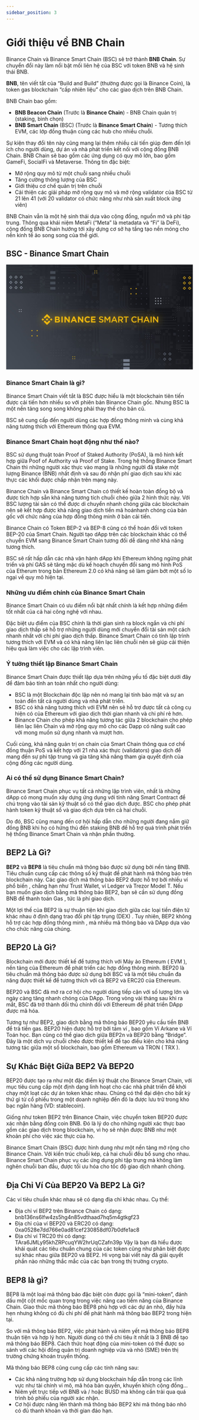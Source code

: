 ```yaml
---
sidebar_position: 3
---
```


# Giới thiệu về BNB Chain
Binance Chain và Binance Smart Chain (BSC) sẽ trở thành **BNB Chain**. Sự chuyển đổi này làm nổi bật mối liên hệ của BSC với token BNB và hệ sinh thái BNB.

**BNB**, tên viết tắt của “Build and Build” (thường được gọi là Binance Coin), là token gas blockchain “cấp nhiên liệu” cho các giao dịch trên BNB Chain.

BNB Chain bao gồm:
- **BNB Beacon Chain** (Trước là **Binance Chain**) - BNB Chain quản trị (staking, bình chọn)
- **BNB Smart Chain** (BSC) (Trước là **Binance Smart Chain**) - Tương thích EVM, các lớp đồng thuận cùng các hub cho nhiều chuỗi.

Sự kiện thay đổi tên này cũng mang lại thêm nhiều cải tiến giúp đem đến lợi ích cho người dùng, dự án và nhà phát triển kết nối với cộng đồng BNB Chain. BNB Chain sẽ bao gồm các ứng dụng có quy mô lớn, bao gồm GameFi, SocialFi và Metaverse. Thông tin đặc biệt:
- Mở rộng quy mô từ một chuỗi sang nhiều chuỗi 
- Tăng cường thông lượng của BSC
- Giới thiệu cơ chế quản trị trên chuỗi
- Cải thiện các giải pháp mở rộng quy mô và mở rộng validator của BSC từ 21 lên 41 (với 20 validator có chức năng như nhà sản xuất block ứng viên)

BNB Chain vẫn là một hệ sinh thái dựa vào cộng đồng, nguồn mở và phi tập trung. Thông qua khái niệm MetaFi (“Meta” là metadata và “Fi” là DeFi), cộng đồng BNB Chain hướng tới xây dựng cơ sở hạ tầng tạo nền móng cho nền kinh tế ảo song song của thế giới.

## BSC - Binance Smart Chain

![](./img/bsc.jpeg "")

### Binance Smart Chain là gì?

Binance Smart Chain viết tắt là BSC được hiểu là một blockchain tiên tiến được cải tiến hơn nhiều so với phiên bản Binance Chain gốc. Nhưng BSC là một nền tảng song song không phải thay thế cho bản cũ. 

BSC sẽ cung cấp đến người dùng các hợp đồng thông minh và cùng khả năng tương thích với Ethereum thông qua EVM. 

### Binance Smart Chain hoạt động như thế nào?

BSC sử dụng thuật toán Proof of Staked Authority (PoSA), là mô hình kết hợp giữa Poof of Authority và Proof of Stake. Trong hệ thống Binance Smart Chain thì những người xác thực vào mạng là những người đã stake một lượng Binance (BNB) nhất định và sau đó nhận phí giao dịch sau khi xác thực các khối được chấp nhận trên mạng này. 

Binance Chain và Binance Smart Chain có thiết kế hoàn toàn đồng bộ và được tích hợp sẵn khả năng tương tích chuỗi chéo giữa 2 hình thức này. Với BSC lượng tài sản có thể được di chuyển nhanh chóng giữa các blockchain nên sẽ kết hợp được khả năng giao dịch tiền mã hoánhanh chóng của bản gốc với chức năng của hợp đồng thông minh ở bản cải tiến. 

Binance Chain có Token BEP-2 và BEP-8 cũng có thể hoán đổi với token BEP-20 của Smart Chain. Người tạo dApp trên các blockchain khác có thể chuyển EVM sang Binance Smart Chain tương đối dễ dàng nhờ khả năng tương thích. 

BSC sẽ rất hấp dẫn các nhà vận hành dApp khi Ethereum không ngừng phát triển và phí GAS sẽ tăng mặc dù kế hoạch chuyển đổi sang mô hình PoS của Etherum trong bản Ethereum 2.0 có khả năng sẽ làm giảm bớt một số lo ngại về quy mô hiện tại. 

### Những ưu điểm chính của Binance Smart Chain

Binance Smart Chain có ưu điểm nổi bật nhất chính là kết hợp những điểm tốt nhất của cả hai công nghệ với nhau. 

Đặc biệt ưu điểm của BSC chính là thời gian sinh ra block ngắn và chi phí giao dịch thấp sẽ hỗ trợ những người dùng mới chuyển đổi tài sản một cách nhanh nhất với chi phí giao dịch thấp. Binance Smart Chain có tính lập trình tương thích với EVM và có khả năng liên lạc liên chuỗi nên sẽ giúp cải thiện hiệu quả làm việc cho các lập trình viên. 

### Ý tưởng thiết lập Binance Smart Chain 
Binance Smart Chain được thiết lập dựa trên những yếu tố đặc biệt dưới đây để đảm bảo tính an toàn nhất cho người dùng:

- BSC là một Blockchain độc lập nên nó mang lại tính bảo mật và sự an toàn đến tất cả người dùng và nhà phát triển. 
- BSC có khả năng tương thích với EVM nên sẽ hỗ trợ được tất cả công cụ hiện có của Ethereum với giao dịch thời gian nhanh và chi phí rẻ hơn.
- Binance Chain cho phép khả năng tương tác giữa 2 blockchain cho phép liên lạc liên Chain và mở rộng quy mô cho các Dapp có năng suất cao với mong muốn sử dụng nhanh và mượt hơn. 

Cuối cùng, khả năng quản trị on chain của Smart Chain thông qua cơ chế đồng thuận PoS và kết hợp với 21 nhà xác thực (validators) giao dịch để mang đến sự phi tập trung và gia tăng khả năng tham gia quyết định của cộng đồng các người dùng. 

### Ai có thể sử dụng Binance Smart Chain?

Binance Smart Chain phục vụ tất cả những lập trình viên, nhất là những dApp có mong muốn xây dựng ứng dụng với tính năng Smart Contract để chú trọng vào tài sản kỹ thuật số có thể giao dịch được. BSC cho phép phát hành token kỹ thuật số và giao dịch dựa trên cả hai chuỗi. 

Do đó, BSC cũng mang đến cơ hội hấp dẫn cho những người đang nắm giữ đồng BNB khi họ có hứng thú đến staking BNB để hỗ trợ quá trình phát triển hệ thống Binance Smart Chain và nhận phần thưởng.

## BEP2 Là Gì?
**BEP2** và **BEP8** là tiêu chuẩn mã thông báo được sử dụng bởi nền tảng BNB. Tiêu chuẩn cung cấp các thông số kỹ thuật để phát hành mã thông báo trên blockchain này. Các giao dịch mã thông báo BEP2 được hỗ trợ bởi nhiều ví phổ biến , chẳng hạn như Trust Wallet, ví Ledger và Trezor Model T. Nếu bạn muốn giao dịch bằng mã thông báo BEP2, bạn sẽ cần sử dụng đồng BNB để thanh toán Gas , tức là phí giao dịch.

Một lợi thế của BEP2 là sự thuận tiện khi giao dịch giữa các loại tiền điện tử khác nhau ở định dạng trao đổi phi tập trung (DEX) . Tuy nhiên, BEP2 không hỗ trợ các hợp đồng thông minh , mà nhiều mã thông báo và DApp dựa vào cho chức năng của chúng.

## BEP20 Là Gì?
Blockchain mới được thiết kế để tương thích với Máy ảo Ethereum ( EVM ), nền tảng của Ethereum để phát triển các hợp đồng thông minh. BEP20 là tiêu chuẩn mã thông báo được sử dụng bởi BSC và là một tiêu chuẩn đa năng được thiết kế để tương thích với cả BEP2 và ERC20 của Ethereum.

BEP20 và BSC đã mở ra cơ hội cho người dùng tiếp cận với số lượng lớn và ngày càng tăng nhanh chóng của DApp. Trong vòng vài tháng sau khi ra mắt, BSC đã trở thành đối thủ chính đối với Ethereum để phát triển DApp được mã hóa.

Tương tự như BEP2, giao dịch bằng mã thông báo BEP20 yêu cầu tiền BNB để trả tiền gas. BEP20 hiện được hỗ trợ bởi tám ví , bao gồm Ví Arkane và Ví Toán học. Bạn cũng có thể giao dịch giữa BEP2n và BEP20 bằng “Bridge”. Đây là một dịch vụ chuỗi chéo được thiết kế để tạo điều kiện cho khả năng tương tác giữa một số blockchain, bao gồm Ethereum và TRON ( TRX ).

## Sự Khác Biệt Giữa BEP2 Và BEP20
BEP20 được tạo ra như một đặc điểm kỹ thuật cho Binance Smart Chain, với mục tiêu cung cấp một định dạng linh hoạt cho các nhà phát triển để khởi chạy một loạt các dự án token khác nhau. Chúng có thể đại diện cho bất kỳ thứ gì từ cổ phiếu trong một doanh nghiệp đến đô la được lưu trữ trong kho bạc ngân hàng (VD: stablecoin).

Giống như token BEP2 trên Binance Chain, việc chuyển token BEP20 được xác nhận bằng đồng coin BNB. Đó là lý do cho những người xác thực bao gồm các giao dịch trong blockchain, vì họ sẽ nhận được BNB như một khoản phí cho việc xác thực của họ.

Binance Smart Chain (BSC) được hình dung như một nền tảng mở rộng cho Binance Chain. Với kiến ​​trúc chuỗi kép, cả hai chuỗi đều bổ sung cho nhau. Binance Smart Chain phục vụ các ứng dụng phi tập trung mà không làm nghẽn chuỗi ban đầu, được tối ưu hóa cho tốc độ giao dịch nhanh chóng.

## Địa Chỉ Ví Của BEP20 Và BEP2 Là Gì?
Các ví tiêu chuẩn khác nhau sẽ có dạng địa chỉ khác nhau. Cụ thể:

- Địa chỉ ví BEP2 trên Binance Chain có dạng: bnb136ns6lfw4zs5hg4n85vdthaad7hq5m4gtkgf23
- Địa chỉ của ví BEP20 và ERC20 có dạng: 0xa0528e7dd766e0ad81cef230858df07b0dfe1ac8
- Địa chỉ ví TRC20 thì có dạng: TAra6JMLy95khZRPcuqYW2hrUqCZafn39p
Vậy là bạn đã hiểu được khái quát các tiêu chuẩn chung của các token cũng như phân biệt được sự khác nhau giữa BEP20 và BEP2. Hi vọng bài viết này đã giải quyết phần nào những thắc mắc của các bạn trong thị trường crypto.

## BEP8 là gì?
BEP8 là một loại mã thông báo đặc biệt còn được gọi là “mini-token”, đánh dấu một cột mốc quan trọng trong việc nâng cao tiềm năng của Binance Chain. Giao thức mã thông báo BEP8 phù hợp với các dự án nhỏ, đầy hứa hẹn nhưng không có đủ chi phí để phát hành mã thông báo BEP2 trong hiện tại.

So với mã thông báo BEP2, việc phát hành và niêm yết mã thông báo BEP8 thuận tiện và hợp lý hơn. Người dùng có thể chi tiêu ít nhất là 3 BNB để tạo mã thông báo BEP8. Cách thức hoạt động của mini-token có thể được so sánh với các hội đồng quản trị doanh nghiệp vừa và nhỏ (SME) trên thị trường chứng khoán truyền thống.

Mã thông báo BEP8 cũng cung cấp các tính năng sau:

- Các khả năng trường hợp sử dụng blockchain hấp dẫn trong các lĩnh vực như tài chính vi mô, mã hóa bản quyền, khuyến khích cộng đồng…
- Niêm yết trực tiếp với BNB và / hoặc BUSD mà không cần trải qua quá trình bỏ phiếu của người xác nhận.
- Cơ hội được nâng lên thành mã thông báo BEP2 khi mã thông báo nhỏ có đủ thanh khoản và thời gian đáo hạn.